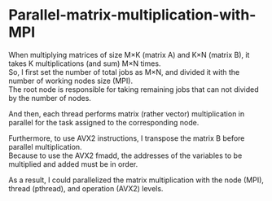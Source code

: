 # Parallel-matrix-multiplication-with-MPI

When multiplying matrices of size M$\times$K (matrix A) and K$\times$N (matrix B), it takes K multiplications (and sum) M$\times$N times.  
So, I first set the number of total jobs as M$\times$N, and divided it with the number of working nodes size (MPI).  
The root node is responsible for taking remaining jobs that can not divided by the number of nodes.

And then, each thread performs matrix (rather vector) multiplication in parallel for the task assigned to the corresponding node.

Furthermore, to use AVX2 instructions, I transpose the matrix B before parallel multiplication.  
Because to use the AVX2 fmadd, the addresses of the variables to be multiplied and added must be in order.  

As a result, I could parallelized the matrix multiplication with the node (MPI), thread (pthread), and operation (AVX2) levels.
